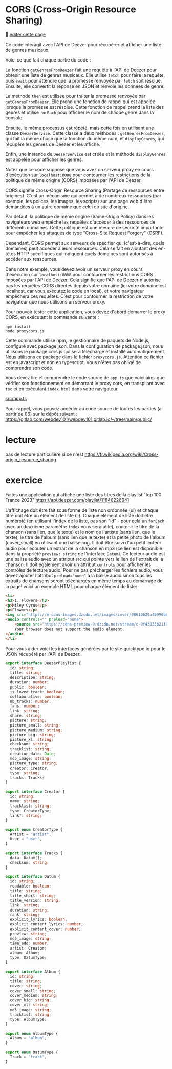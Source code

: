 # CORS (Cross-Origin Resource Sharing)

:memo: [éditer cette page](https://gitlab.com/-/ide/project/webdev101/webdev101.gitlab.io/edit/main/-/public/15_cors/README.md)

Ce code interagit avec l'API de Deezer pour récupérer et afficher une liste de genres musicaux.

Voici ce que fait chaque partie du code :

La fonction `getGenresFromDeezer` fait une requête à l'API de Deezer pour obtenir une liste de genres musicaux. Elle utilise `fetch` pour faire la requête, puis `await` pour attendre que la promesse renvoyée par `fetch` soit résolue. Ensuite, elle convertit la réponse en JSON et renvoie les données de genre.

La méthode `then` est utilisée pour traiter la promesse renvoyée par `getGenresFromDeezer`. Elle prend une fonction de rappel qui est appelée lorsque la promesse est résolue. Cette fonction de rappel prend la liste des genres et utilise `forEach` pour afficher le nom de chaque genre dans la console.

Ensuite, le même processus est répété, mais cette fois en utilisant une classe `DeezerService`. Cette classe a deux méthodes : `getGenresFromDeezer`, qui fait la même chose que la fonction du même nom, et `displayGenres`, qui récupère les genres de Deezer et les affiche.

Enfin, une instance de `DeezerService` est créée et la méthode `displayGenres` est appelée pour afficher les genres.

Notez que ce code suppose que vous avez un serveur proxy en cours d'exécution sur `localhost:8088` pour contourner les restrictions de la politique de même origine (CORS) imposées par l'API de Deezer.

CORS signifie Cross-Origin Resource Sharing (Partage de ressources entre origines). C'est un mécanisme qui permet à de nombreux ressources (par exemple, les polices, les images, les scripts) sur une page web d'être demandées à un autre domaine que celui du site d'origine.

Par défaut, la politique de même origine (Same-Origin Policy) dans les navigateurs web empêche les requêtes d'accéder à des ressources de différents domaines. Cette politique est une mesure de sécurité importante pour empêcher les attaques de type "Cross-Site Request Forgery" (CSRF).

Cependant, CORS permet aux serveurs de spécifier qui (c'est-à-dire, quels domaines) peut accéder à leurs ressources. Cela se fait en ajoutant des en-têtes HTTP spécifiques qui indiquent quels domaines sont autorisés à accéder aux ressources.

Dans notre exemple, vous devez avoir un serveur proxy en cours d'exécution sur `localhost:8088` pour contourner les restrictions CORS imposées par l'API de Deezer. Cela signifie que l'API de Deezer n'autorise pas les requêtes CORS directes depuis votre domaine (ici votre domaine est localhost, car vous exécutez le code en local), et votre navigateur empêchera ces requêtes. C'est pour contourner la restriction de votre navigateur que nous utilisons un serveur proxy.

Pour pouvoir tester cette application, vous devez d'abord démarrer le proxy CORS, en exécutant la commande suivante :

```terminal
npm install
node proxycors.js
```

Cette commande utilise npm, le gestionnaire de paquets de Node.js, configuré avec package.json. Dans la configuration de package.json, nous utilisons le package cors.js qui sera téléchargé et installé automatiquement. Nous utilisons ce package dans le fichier `proxycors.js`. Attention ce fichier est en javascript et non en typescript. Vous n'êtes pas obligé de comprendre son code.

Vous devez lire et comprendre le code source de `app.ts` que voici ainsi que vérifier son fonctionnement en démarrant le proxy cors, en transpilant avec `tsc` et en exécutant `index.html` dans votre navigateur.

[src/app.ts](src/app.ts ":include :type=code typescript")

Pour rappel, vous pouvez accéder au code source de toutes les parties (à partir de 06) sur le dépôt suivant : https://gitlab.com/webdev101/webdev101.gitlab.io/-/tree/main/public/

# lecture

pas de lecture particulière si ce n'est https://fr.wikipedia.org/wiki/Cross-origin_resource_sharing

# exercice

Faites une application qui affiche une liste des titres de la playlist "top 100 France 2023" 
https://api.deezer.com/playlist/11846226041

L'affichage doit être fait sous forme de liste non ordonnée (ul) et chaque titre doit être un élément de liste (li). Chaque élément de liste doit être numéroté (en utilisant l'index de la liste, pas son "id" - pour cela un `forEach` avec un deuxième paramètre `index` vous sera utile), contenir le titre de la chanson (sans lien, que le texte) et le nom de l'artiste (sans lien, que le texte), le titre de l'album (sans lien que le texte) et la petite photo de l'album (cover_small) en utilisant une balise img. Il doit être suivi d'un petit lecteur audio pour écouter un extrait de la chanson en mp3 (ce lien est disponible dans la propriété `preview: string` de l'interface `Datum`). Ce lecteur audio est une balise audio avec un attribut src qui pointe vers le lien de l'extrait de la chanson. Il doit également avoir un attribut `controls` pour afficher les contrôles de lecture audio. Pour ne pas précharger les fichiers audio, vous devez ajouter l'attribut `preload="none"` à la balise audio sinon tous les extraits de chansons seront téléchargés en même temps au démarrage de la page! voici un exemple HTML pour chaque élément de liste:

```html
<li>
<h3>1. Flowers</h3>
<p>Miley Cyrus</p>
<p>Flowers</p>
<img src="https://e-cdns-images.dzcdn.net/images/cover/98610629a40996b61b3d24bd5ab8c2e1/56x56-000000-80-0-0.jpg" alt="cover">
<audio controls="" preload="none">
    <source src="https://cdns-preview-0.dzcdn.net/stream/c-0f43035b21f9ce0dbf0cbcb78da9fd24-5.mp3" type="audio/mpeg">
    Your browser does not support the audio element.
</audio>
</li>
```

Pour vous aider voici les interfaces générées par le site quicktype.io pour le JSON récupéré par l'API de Deezer.

```typescript
export interface DeezerPlaylist {
  id: string;
  title: string;
  description: string;
  duration: number;
  public: boolean;
  is_loved_track: boolean;
  collaborative: boolean;
  nb_tracks: number;
  fans: number;
  link: string;
  share: string;
  picture: string;
  picture_small: string;
  picture_medium: string;
  picture_big: string;
  picture_xl: string;
  checksum: string;
  tracklist: string;
  creation_date: Date;
  md5_image: string;
  picture_type: string;
  creator: Creator;
  type: string;
  tracks: Tracks;
}

export interface Creator {
  id: string;
  name: string;
  tracklist: string;
  type: CreatorType;
  link?: string;
}

export enum CreatorType {
  Artist = "artist",
  User = "user",
}

export interface Tracks {
  data: Datum[];
  checksum: string;
}

export interface Datum {
  id: string;
  readable: boolean;
  title: string;
  title_short: string;
  title_version: string;
  link: string;
  duration: string;
  rank: string;
  explicit_lyrics: boolean;
  explicit_content_lyrics: number;
  explicit_content_cover: number;
  preview: string;
  md5_image: string;
  time_add: number;
  artist: Creator;
  album: Album;
  type: DatumType;
}

export interface Album {
  id: string;
  title: string;
  cover: string;
  cover_small: string;
  cover_medium: string;
  cover_big: string;
  cover_xl: string;
  md5_image: string;
  tracklist: string;
  type: AlbumType;
}

export enum AlbumType {
  Album = "album",
}

export enum DatumType {
  Track = "track",
}
```
